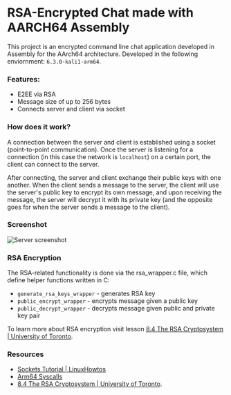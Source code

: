 # RSA-Encrypted Chat made with AARCH64 Assembly

This project is an encrypted command line chat application developed in Assembly for the AArch64 architecture.
Developed in the following enviornment: `6.3.0-kali1-arm64`.

### Features:
- E2EE via RSA
- Message size of up to 256 bytes
- Connects server and client via socket

### How does it work?
A connection between the server and client is established using a socket (point-to-point communication). Once the server is listening for a connection (in this case the network is `localhost`) on a certain port, the client can connect to the server.

After connecting, the server and client exchange their public keys with one another. When the client sends a message to the server, the client will use the server's public key to encrypt its own message, and upon receiving the message, the server will decrypt it with its private key (and the opposite goes for when the server sends a message to the client).

### Screenshot
![Server screenshot](/screenshots/server.png)


### RSA Encryption
The RSA-related functionality is done via the rsa_wrapper.c file, which define helper functions written in C:
- `generate_rsa_keys_wrapper` - generates RSA key
- `public_encrypt_wrapper` - encrypts message given a public key
- `public_decrypt_wrapper` - decrypts message given public and private key pair

To learn more about RSA encryption visit lesson [8.4 The RSA Cryptosystem | University of Toronto](https://www.teach.cs.toronto.edu/~csc110y/fall/notes/08-cryptography/04-rsa-cryptosystem.html).

### Resources
- [Sockets Tutorial | LinuxHowtos](https://www.linuxhowtos.org/C_C++/socket.htm)
- [Arm64 Syscalls](https://arm64.syscall.sh/)
- [8.4 The RSA Cryptosystem | University of Toronto](https://www.teach.cs.toronto.edu/~csc110y/fall/notes/08-cryptography/04-rsa-cryptosystem.html).


